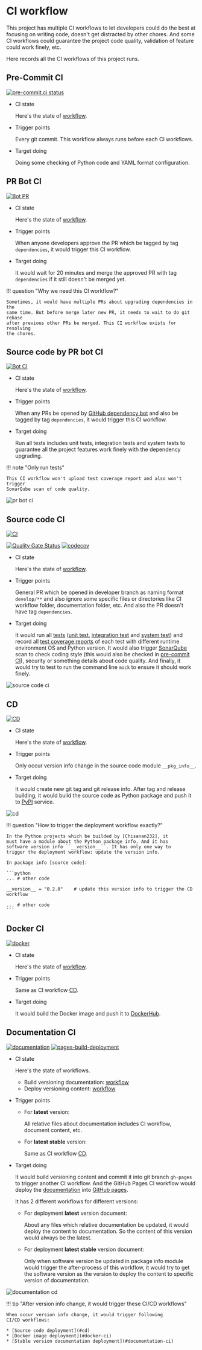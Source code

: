 # CI workflow

This project has multiple CI workflows to let developers could do the best at focusing on writing code, doesn't get 
distracted by other chores. And some CI workflows could guarantee the project code quality, validation of feature could 
work finely, etc.

Here records all the CI workflows of this project runs.

## Pre-Commit CI

[![pre-commit.ci status](https://results.pre-commit.ci/badge/github/Chisanan232/PyFake-API-Server/master.svg)](https://results.pre-commit.ci/latest/github/Chisanan232/PyFake-API-Server/master)

* CI state

    Here's the state of [workflow](https://results.pre-commit.ci/latest/github/Chisanan232/PyFake-API-Server/master).

* Trigger points

    Every git commit. This workflow always runs before each CI workflows.

* Target doing

    Doing some checking of Python code and YAML format configuration.

## PR Bot CI

[![Bot PR](https://github.com/Chisanan232/PyFake-API-Server/actions/workflows/bot-pr.yaml/badge.svg)](https://github.com/Chisanan232/PyFake-API-Server/actions/workflows/bot-pr.yaml)

* CI state

    Here's the state of [workflow](https://github.com/Chisanan232/PyFake-API-Server/actions/workflows/bot-pr.yaml).

* Trigger points

    When anyone developers approve the PR which be tagged by tag ``dependencies``, it would trigger this CI workflow.

* Target doing

    It would wait for 20 minutes and merge the approved PR with tag ``dependencies`` if it still doesn't be merged yet. 

!!! question "Why we need this CI workflow?"

    Sometimes, it would have multiple PRs about upgrading dependencies in the
    same time. But before merge later new PR, it needs to wait to do git rebase 
    after previous other PRs be merged. This CI workflow exists for resolving 
    the chores.

## Source code by PR bot CI

[![Bot CI](https://github.com/Chisanan232/PyFake-API-Server/actions/workflows/bot-ci.yaml/badge.svg)](https://github.com/Chisanan232/PyFake-API-Server/actions/workflows/bot-ci.yaml)

* CI state

    Here's the state of [workflow](https://github.com/Chisanan232/PyFake-API-Server/actions/workflows/bot-ci.yaml).

* Trigger points

    When any PRs be opened by [GitHub dependency bot](https://docs.github.com/en/code-security/dependabot) and also be 
    tagged by tag ``dependencies``, it would trigger this CI workflow.

* Target doing

    Run all tests includes unit tests, integration tests and system tests to guarantee all the project features work 
    finely with the dependency upgrading.

!!! note "Only run tests"

    This CI workflow won't upload test coverage report and also won't trigger
    SonarQube scan of code quality.

![pr bot ci]

[pr bot ci]: ../../../_images/development/contributing/join_in_developing/bot_pr_ci.png

## Source code CI

[![CI](https://github.com/Chisanan232/PyFake-API-Server/actions/workflows/ci.yaml/badge.svg)](https://github.com/Chisanan232/PyFake-API-Server/actions/workflows/ci.yaml)

[![Quality Gate Status](https://sonarcloud.io/api/project_badges/measure?project=Chisanan232_PyFake-API-Server&metric=alert_status)](https://sonarcloud.io/summary/new_code?id=Chisanan232_PyFake-API-Server)
[![codecov](https://codecov.io/gh/Chisanan232/PyFake-API-Server/graph/badge.svg?token=r5HJxg9KhN)](https://codecov.io/gh/Chisanan232/PyFake-API-Server)

* CI state

    Here's the state of [workflow](https://github.com/Chisanan232/PyFake-API-Server/actions/workflows/ci.yaml).

* Trigger points

    General PR which be opened in developer branch as naming format ``develop/**`` and also ignore some specific files 
    or directories like CI workflow folder, documentation folder, etc. And also the PR doesn't have tag ``dependencies``.

* Target doing

    It would run all [tests] ([unit test], [integration test] and [system test]) and record all [test coverage reports] 
    of each test with different runtime environment OS and Python version. It would also trigger [SonarQube] scan to check
    coding style (this would also be checked in [pre-commit CI]), security or something details about code quality. And 
    finally, it would try to test to run the command line ``mock`` to ensure it should work finely.

[tests]: https://github.com/Chisanan232/PyFake-API-Server/tree/master/test
[unit test]: https://github.com/Chisanan232/PyFake-API-Server/tree/master/test/unit_test
[integration test]: https://github.com/Chisanan232/PyFake-API-Server/tree/master/test/integration_test
[system test]: https://github.com/Chisanan232/PyFake-API-Server/tree/master/test/system_test

[test coverage reports]: https://app.codecov.io/gh/Chisanan232/PyFake-API-Server
[SonarQube]: https://sonarcloud.io/summary/new_code?id=Chisanan232_PyFake-API-Server
[pre-commit CI]: https://results.pre-commit.ci/run/github/604187293/1735723133.6DCBop-ERCWYNuC-gaGlyA

![source code ci]

[source code ci]: ../../../_images/development/contributing/join_in_developing/source_code_ci.png

## CD

[![CD](https://github.com/Chisanan232/PyFake-API-Server/actions/workflows/cd.yaml/badge.svg)](https://github.com/Chisanan232/PyFake-API-Server/actions/workflows/cd.yaml)

* CI state

    Here's the state of [workflow](https://github.com/Chisanan232/PyFake-API-Server/actions/workflows/cd.yaml).

* Trigger points

    Only occur version info change in the source code module ``__pkg_info__``.

* Target doing

    It would create new git tag and git release info. After tag and release building, it would build the source code as 
    Python package and push it to [PyPI] service.

[PyPI]: https://pypi.org/project/PyFake-API-Server/

![cd]

[cd]: ../../../_images/development/contributing/join_in_developing/cd.png

!!! question "How to trigger the deployment workflow exactly?"

    In the Python projects which be builded by [Chisanan232], it
    must have a module about the Python package info. And it has
    software version info ``__version__``. It has only one way to
    trigger the deployment workflow: update the version info.

    In package info [source code]:

    ```python
    ... # other code

    __version__ = "0.2.0"    # update this version info to trigger the CD workflow

    ... # other code
    ```

[Chisanan232]: https://github.com/Chisanan232
[source code]: https://github.com/Chisanan232/PyFake-API-Server/blob/master/pymock_server/__pkg_info__.py#L17

## Docker CI

[![docker](https://github.com/Chisanan232/PyFake-API-Server/actions/workflows/docker.yaml/badge.svg)](https://github.com/Chisanan232/PyFake-API-Server/actions/workflows/docker.yaml)

* CI state

    Here's the state of [workflow](https://github.com/Chisanan232/PyFake-API-Server/actions/workflows/docker.yaml).

* Trigger points

    Same as CI workflow [CD](#cd).

* Target doing

    It would build the Docker image and push it to [DockerHub].

[DockerHub]: https://hub.docker.com/repository/docker/chisanan232/pyfake-api-server/general

## Documentation CI

[![documentation](https://github.com/Chisanan232/PyFake-API-Server/actions/workflows/documentation.yaml/badge.svg)](https://github.com/Chisanan232/PyFake-API-Server/actions/workflows/documentation.yaml)
[![pages-build-deployment](https://github.com/Chisanan232/PyFake-API-Server/actions/workflows/pages/pages-build-deployment/badge.svg?branch=gh-pages)](https://github.com/Chisanan232/PyFake-API-Server/actions/workflows/pages/pages-build-deployment)

* CI state

    Here's the state of workflows.

    * Build versioning documentation: [workflow](https://github.com/Chisanan232/PyFake-API-Server/actions/workflows/documentation.yaml)
    * Deploy versioning content: [workflow](https://github.com/Chisanan232/PyFake-API-Server/actions/workflows/pages/pages-build-deployment)

* Trigger points

    * For **latest** version: 

        All relative files about documentation includes CI workflow, document content, etc.

    * For **latest stable** version: 

        Same as CI workflow [CD](#cd).

* Target doing

    It would build versioning content and commit it into git branch ``gh-pages`` to trigger another CI workflow. And
    the GitHub Pages CI workflow would deploy the [documentation] into [GitHub pages].

    It has 2 different workflows for different versions:

    * For deployment **latest** version document: 
    
        About any files which relative documentation be updated, it would deploy the content to documentation. So the
        content of this version would always be the latest.
    
    * For deployment **latest stable** version document: 
    
        Only when software version be updated in package info module would trigger the after-process of this workflow,
        it would try to get the software version as the version to deploy the content to specific version of documentation.

[documentation]: https://github.com/Chisanan232/PyFake-API-Server/tree/master/docs
[GitHub pages]: https://chisanan232.github.io/pyfake-api-server/stable/

![documentation cd]

[documentation cd]: ../../../_images/development/contributing/join_in_developing/documentation_cd_workflow.png


!!! tip "After version info change, it would trigger these CI/CD workflows"

    When occur version info change, it would trigger following
    CI/CD workflows:

    * [Source code deployment](#cd)
    * [Docker image deployment](#docker-ci)
    * [Stable version documentation deployment](#documentation-ci)
